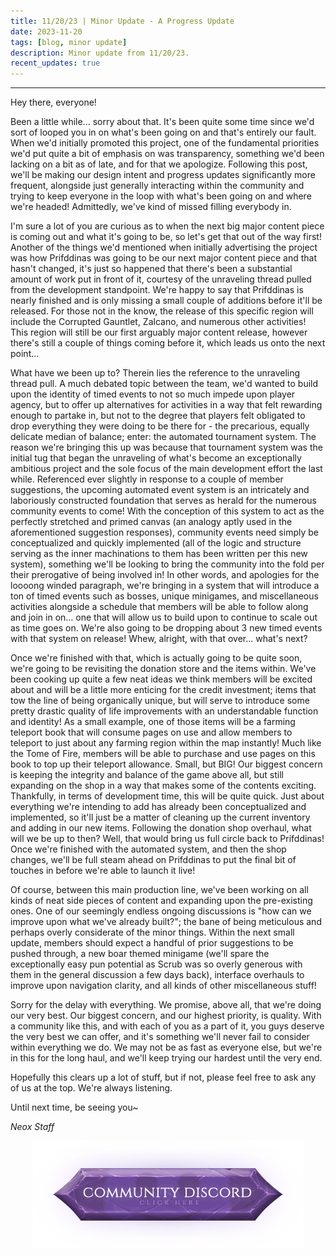 ```yaml
---
title: 11/20/23 | Minor Update - A Progress Update
date: 2023-11-20
tags: [blog, minor update]
description: Minor update from 11/20/23.
recent_updates: true
---
```


***

Hey there, everyone!

Been a little while... sorry about that. It's been quite some time since we'd sort of looped you in on what's been going on and that's entirely our fault. When we'd initially promoted this project, one of the fundamental priorities we'd put quite a bit of emphasis on was transparency, something we'd been lacking on a bit as of late, and for that we apologize. Following this post, we'll be making our design intent and progress updates significantly more frequent, alongside just generally interacting within the community and trying to keep everyone in the loop with what's been going on and where we're headed! Admittedly, we've kind of missed filling everybody in.

I'm sure a lot of you are curious as to when the next big major content piece is coming out and what it's going to be, so let's get that out of the way first! Another of the things we'd mentioned when initially advertising the project was how Prifddinas was going to be our next major content piece and that hasn't changed, it's just so happened that there's been a substantial amount of work put in front of it, courtesy of the unraveling thread pulled from the development standpoint. We're happy to say that Prifddinas is nearly finished and is only missing a small couple of additions before it'll be released. For those not in the know, the release of this specific region will include the Corrupted Gauntlet, Zalcano, and numerous other activities! This region will still be our first arguably major content release, however there's still a couple of things coming before it, which leads us onto the next point... 

What have we been up to? Therein lies the reference to the unraveling thread pull. A much debated topic between the team, we'd wanted to build upon the identity of timed events to not so much impede upon player agency, but to offer up alternatives for activities in a way that felt rewarding enough to partake in, but not to the degree that players felt obligated to drop everything they were doing to be there for - the precarious, equally delicate median of balance; enter: the automated tournament system. The reason we're bringing this up was because that tournament system was the initial tug that began the unraveling of what's become an exceptionally ambitious project and the sole focus of the main development effort the last while. Referenced ever slightly in response to a couple of member suggestions, the upcoming automated event system is an intricately and laboriously constructed foundation that serves as herald for the numerous community events to come! With the conception of this system to act as the perfectly stretched and primed canvas (an analogy aptly used in the aforementioned suggestion responses), community events need simply be conceptualized and quickly implemented (all of the logic and structure serving as the inner machinations to them has been written per this new system), something we'll be looking to bring the community into the fold per their prerogative of being involved in! In other words, and apologies for the loooong winded paragraph, we're bringing in a system that will introduce a ton of timed events such as bosses, unique minigames, and miscellaneous activities alongside a schedule that members will be able to follow along and join in on... one that will allow us to build upon to continue to scale out as time goes on. We're also going to be dropping about 3 new timed events with that system on release! Whew, alright, with that over... what's next?

Once we're finished with that, which is actually going to be quite soon, we're going to be revisiting the donation store and the items within. We've been cooking up quite a few neat ideas we think members will be excited about and will be a little more enticing for the credit investment; items that tow the line of being organically unique, but will serve to introduce some pretty drastic quality of life improvements with an understandable function and identity! As a small example, one of those items will be a farming teleport book that will consume pages on use and allow members to teleport to just about any farming region within the map instantly! Much like the Tome of Fire, members will be able to purchase and use pages on this book to top up their teleport allowance. Small, but BIG! Our biggest concern is keeping the integrity and balance of the game above all, but still expanding on the shop in a way that makes some of the contents exciting. Thankfully, in terms of development time, this will be quite quick. Just about everything we're intending to add has already been conceptualized and implemented, so it'll just be a matter of cleaning up the current inventory and adding in our new items. Following the donation shop overhaul, what will we be up to then? Well, that would bring us full circle back to Prifddinas! Once we're finished with the automated system, and then the shop changes, we'll be full steam ahead on Prifddinas to put the final bit of touches in before we're able to launch it live! 

Of course, between this main production line, we've been working on all kinds of neat side pieces of content and expanding upon the pre-existing ones. One of our seemingly endless ongoing discussions is "how can we improve upon what we've already built?"; the bane of being meticulous and perhaps overly considerate of the minor things. Within the next small update, members should expect a handful of prior suggestions to be pushed through, a new boar themed minigame (we'll spare the exceptionally easy pun potential as Scrub was so overly generous with them in the general discussion a few days back), interface overhauls to improve upon navigation clarity, and all kinds of other miscellaneous stuff! 

Sorry for the delay with everything. We promise, above all, that we're doing our very best. Our biggest concern, and our highest priority, is quality. With a community like this, and with each of you as a part of it, you guys deserve the very best we can offer, and it's something we'll never fail to consider within everything we do. We may not be as fast as everyone else, but we're in this for the long haul, and we'll keep trying our hardest until the very end. 

Hopefully this clears up a lot of stuff, but if not, please feel free to ask any of us at the top. We're always listening. 

Until next time, be seeing you~

<em>Neox Staff<br>

<div class="spacer-medium"></div>
<center><a href="https://discord.com/invite/neoxps"><img src="/assets/img/JoinDiscord.png"></a></center>